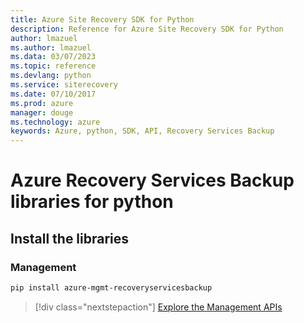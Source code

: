```yaml
---
title: Azure Site Recovery SDK for Python
description: Reference for Azure Site Recovery SDK for Python
author: lmazuel
ms.author: lmazuel
ms.data: 03/07/2023
ms.topic: reference
ms.devlang: python
ms.service: siterecovery
ms.date: 07/10/2017
ms.prod: azure
manager: douge
ms.technology: azure
keywords: Azure, python, SDK, API, Recovery Services Backup
---
```

# Azure Recovery Services Backup libraries for python

## Install the libraries


### Management

```bash
pip install azure-mgmt-recoveryservicesbackup
```
> [!div class="nextstepaction"]
> [Explore the Management APIs](/python/api/overview/azure/recoveryservicesbackup/management)